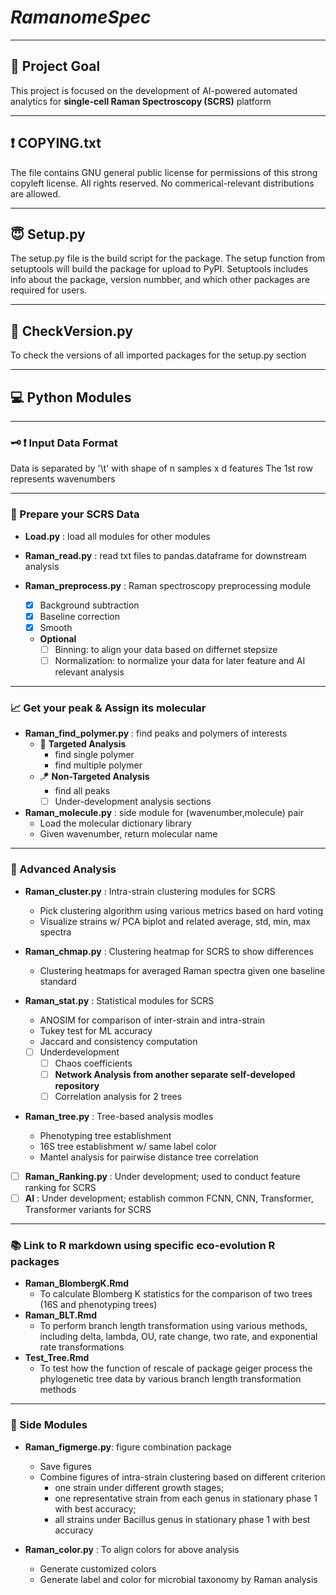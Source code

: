 # *RamanomeSpec*
----
## :eyes: Project Goal 
This project is focused on the development of AI-powered automated analytics for **single-cell Raman Spectroscopy (SCRS)** platform

----
## :exclamation: COPYING.txt
The file contains GNU general public license for  permissions of this strong copyleft license. All rights reserved. No commerical-relevant distributions are allowed.

----
## :innocent: Setup.py
The setup.py file is the build script for the package. The setup function from setuptools will build the package for upload to PyPI. Setuptools includes info about the package, version numbber, and which other packages are required for users.

----
## :baby: CheckVersion.py
To check the versions of all imported packages for the setup.py section

<!---
----
## DATA
- Processed : processed Raman datasets from raw datasets
    - RamanData_combined_TXT_ZIJIAN2
    - 
- molecule\_dict.json : current Raman polymer librai; dict key format : A ; B, where A is abbreviation, B is full name
- bacterial\_label.txt : bacteria label number ~ genus species
- average_accuracy.zijian.json : ML training accuracy of selected model
- 36-strain-changed2.nwk : 16S tree data for 36 strains
- TEMP : save temporary data

- OUTPUT : save important necessary datasets like the data in figures
    - row_colors.npy : numpy file for row_colors to visualize heatmap
    - genus_to_color.npy : numpy file for consistency of genus colors
    - HEATMAP : dir for heamap data
        - Multiple csv files with various filtration condition
    - Cluster : dir for cluster data
        - phase_taxonomy
            - data1 : PCA_cluster.csv
            - data2 : total_spec.csv
            - data3 : sep_spec.csv
            - verbose : verbose.txt
            - consistency of two methods : Consistency.txt
    - Merge2.npy : dictionary for script ClusterMerge2.py to customized figure merge; dict["phase_dict", "tax_dict"][phase/tax] = list of figure path
    - Dictionary : save the three key dictionary files for chmap, tree, clusters
        - chmap.npy : the original file for chmap
        - tree.npy : the original file for tree 
        - cluster.npy : the original file for clusters
    - Tree\_test : save the data of K-statiscs and p-values
        - Normed: the tree dataset is normalized
            - p_value.csv
            - K_value.csv
        - Unnormed : the tree dataset is not normalized
            - p_value.csv
            - k_value.csv
    - Stat : dir to save statistical results
        - Verbose_stat.csv
        - consistency describe: cons_des.csv
    - ANOSIM : dir to save ANOSIM input and output
        - df_nxd.npy : np_nxd+label
        - ANOSIM_verbose.txt : verbose for ANOSIM
    - EVR : dir to save the PCA EVR data
        - EVR.csv : plot the curve
    
----
## FIGURE
This section is to save figures. Figures are listed below.
- genus\_color.png : the genus color code for tree
- HEATMAP : dir to save clustering heatmaps 
- Cluster : dir to save Sep and Com
    - Sep : store sepearated figures 
        - phase_taxonomy
            - fig1 : PCA_cluster.png
            - fig2 : total_spec.png
            - fig3 : sep_spec.png
    - Com : store combined figures
        - phase_taxonomy
            - combined.png
    - Com2 : store combined figures2 (2 columns)
        - growth_stage dir
            - Exp.png, S1.png, S2.png, S3.png
        - Genus dir
            - Taxonomy,png
                       
- Tree : dir to save 16S & HC phenotyping tree
- Tree\_test : dir to save the test results
    - Branch length transform method names for dir
    - Statistics barplot for OU and trend : TreePair.png
- Stat : dir to save statistical results
        - Verbose_stat.png
- consistency.png: consistency of two clustering methods
----
## EXAMPLE
This section is to show some examples for the project results
- pipeline.py : standard pipeline for all the figures except for ML training
- ML\_model.py : to visualize the training accuracy results
- Tree.py : to establish and visualize a tree either for phenotyping unrooted data or 16S rooted data
- Cluster.py : to generate the clustering figure and data
- ClusterMerge.py : to merge figures of seperate cluster figure
- ClusterMerge2.py : to merge figures based on different conditions like Growth Stage or Genus type. It takes argv (1 - process and save figure path list; )
- TreePair.py : to visualize the results of R code for 16S-SCRS tree comparison
- Statistics.py : to perform some customized statistics
    - Verbose for the PCA-Kmeans Clustering results
    - Verbose for ANOSIM 
- consistency.py : to compute the consistency of two algorithms
- PCA_EVR.py : to compute the PCA components impacts on consistency or Jaccard
- pipeline.sh : bash script to perform my codes
)
--->

----
## :computer: Python Modules
----
### :old_key: :exclamation: Input Data Format
Data is separated by '\t' with shape of n samples x d features
The 1st row represents wavenumbers

----
### :beginner: Prepare your SCRS Data
- **Load.py** : load all modules for other modules

- **Raman_read.py** : read txt files to pandas.dataframe for downstream analysis

- **Raman_preprocess.py** : Raman spectroscopy preprocessing module
    - [x] Background subtraction
    - [x] Baseline correction
    - [x] Smooth
    - **Optional**
        - [ ] Binning: to align your data based on differnet stepsize
        - [ ] Normalization: to normalize your data for later feature and AI relevant analysis

----
### :chart_with_upwards_trend: Get your peak & Assign its molecular
- **Raman_find_polymer.py** : find peaks and polymers of interests
    - :dart: **Targeted Analysis**
        - find single polymer
        - find multiple polymer
    - :kite: **Non-Targeted Analysis**
        - find all peaks
        - [ ] Under-development analysis sections

- **Raman_molecule.py** : side module for (wavenumber,molecule) pair
    - Load the molecular dictionary library
    - Given wavenumber, return molecular name

----
### :art: Advanced Analysis
- **Raman_cluster.py** : Intra-strain clustering modules for SCRS
    - Pick clustering algorithm using various metrics based on hard voting
    - Visualize strains w/ PCA biplot and related average, std, min, max spectra

- **Raman_chmap.py** : Clustering heatmap for SCRS to show differences
    - Clustering heatmaps for averaged Raman spectra given one baseline standard

- **Raman_stat.py** : Statistical modules for SCRS 
    - ANOSIM for comparison of inter-strain and intra-strain
    - Tukey test for ML accuracy
    - Jaccard and consistency computation
    - [ ] Underdevelopment
        - [ ] Chaos coefficients
        - [ ] **Network Analysis from another separate self-developed repository**
        - [ ] Correlation analysis for 2 trees

- **Raman_tree.py** : Tree-based analysis modles
    - Phenotyping tree establishment
    - 16S tree establishment w/ same label color
    - Mantel analysis for pairwise distance tree correlation

- [ ] **Raman_Ranking.py** : Under development; used to conduct feature ranking for SCRS
- [ ] **AI** : Under development; establish common FCNN, CNN, Transformer, Transformer variants for SCRS

----
### :books: Link to R markdown using specific eco-evolution R packages
- **Raman_BlombergK.Rmd**
    - To calculate Blomberg K statistics for the comparison of two trees (16S and phenotyping trees)
- **Raman_BLT.Rmd**
    - To perform branch length transformation using various methods, including delta, lambda, OU, rate change, two rate, and exponential rate transformations
- **Test_Tree.Rmd**
    - To test how the function of rescale of package geiger process the phylogenetic tree data by various branch length transformation methods

----
### :gift: Side Modules
- **Raman_figmerge.py**: figure combination package
    - Save figures
    - Combine figures of intra-strain clustering based on different criterion 
        - one strain under different growth stages; 
        - one representative strain from each genus in stationary phase 1 with best accuracy; 
        - all strains under Bacillus genus in stationary phase 1 with best accuracy

- **Raman_color.py** : To align colors for above analysis
    - Generate customized colors
    - Generate label and color for microbial taxonomy by Raman analysis
